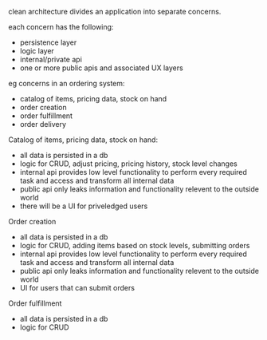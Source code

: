 clean architecture divides an application into separate concerns.

each concern has the following:
* persistence layer
* logic layer
* internal/private api
* one or more public apis and associated UX layers

eg concerns in an ordering system:
* catalog of items, pricing data, stock on hand
* order creation
* order fulfillment
* order delivery

Catalog of items, pricing data, stock on hand:
* all data is persisted in a db
* logic for CRUD, adjust pricing, pricing history, stock level changes
* internal api provides low level functionality to perform every required task and access and transform all internal data
* public api only leaks information and functionality relevent to the outside world
* there will be a UI for priveledged users

Order creation
* all data is persisted in a db
* logic for CRUD, adding items based on stock levels, submitting orders
* internal api provides low level functionality to perform every required task and access and transform all internal data
* public api only leaks information and functionality relevent to the outside world
* UI for users that can submit orders

Order fulfillment
* all data is persisted in a db
* logic for CRUD
